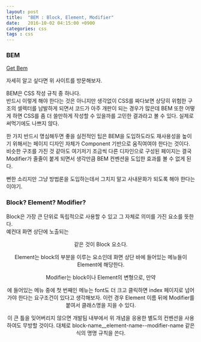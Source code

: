 ```yaml
---
layout: post
title:  "BEM : Block, Element, Modifier"
date:   2016-10-02 04:15:00 +0900
categories: css
tags : css
---
```

### BEM

[Get Bem][bem-link]

자세히 알고 싶다면 위 사이트를 방문해보자.

BEM은 CSS 작성 규칙 중 하나다.  
반드시 이렇게 해야 한다는 것은 아니지만 생각없이 CSS를 짜다보면 상당히 위험한 구조의 셀렉터를 남발하게 되면서 코드가 아주 개판이 되는 경우가 많은데 BEM 또한 어떻게 하면 CSS를 좀 더 쓸만하게 작성할 수 있을까를 고민한 결과라고 볼 수 있다. 실제로 써먹기에도 나쁘지 않다.

한 가지 반드시 명심해두면 좋을 실전적인 팁은 BEM을 도입하도라도 재사용성을 높이기 위해서는 페이지 디자인 자체가 Component 기반으로 움직여여야 한다는 것이다. 비슷한 구조를 가진 것 같아도 여기저기 조금씩 다른 디자인으로 구성된 페이지는 결국 Modifier가 줄줄이 붙게 되면서 생각만큼 BEM 컨벤션을 도입한 효과를 볼 수 없게 된다.  

뻔한 소리지만 그냥 방법론을 도입하는데서 그치지 말고 사내문화가 되도록 해야 한다는 이야기.

### Block? Element? Modifier?

Block은 가장 큰 단위로 독립적으로 사용할 수 있고 그 자체로 의미를 가진 요소를 뜻한다.  
예컨대 화면 상단에 노출되는 <header>같은 것이 Block 요소다.

Element는 block의 부분을 이루는 요소인데 화면 상단 바에 들어있는 메뉴들이 Element에 해당한다.

Modifier는 block이나 Element의 변형으로, 만약 <header>에 들어있는 메뉴 중에 첫 번째인 메뉴는 font도 더 크고 클릭하면 index 페이지로 넘어가야 한다는 요구조건이 있다고 생각해보자. 이런 경우 Element 이름 뒤에 Modifier를 붙여서 클래스명을 지을 수 있다.

이 큰 틀을 잊어버리지 않으면 개발팀 내부에서 위 개념을 응용한 별도의 컨벤션을 사용하여도 무방할 것이다. 대체로 block-name__element-name--modifier-name 같은 식의 명명 규칙을 쓴다.

[bem-link]:http://getbem.com/
